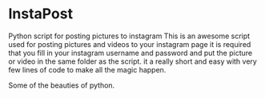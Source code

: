 # InstaPost
Python script for posting pictures to instagram 
This is an awesome script used for posting pictures and videos to your instagram page 
it is required that you fill in your instagram username and password and put the picture or video in the same folder as the script. 
it a really short and easy with very few lines of code to make all the magic happen.

Some of the beauties of python. 
